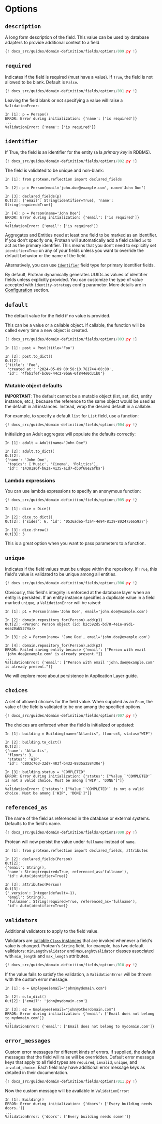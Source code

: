 # Options

## `description`

A long form description of the field. This value can be used by database
adapters to provide additional context to a field.

```python hl_lines="9"
{! docs_src/guides/domain-definition/fields/options/009.py !}
```

## `required`

Indicates if the field is required (must have a value). If `True`, the field
is not allowed to be blank. Default is `False`.

```python hl_lines="9"
{! docs_src/guides/domain-definition/fields/options/001.py !}
```

Leaving the field blank or not specifying a value will raise a
`ValidationError`:

```shell hl_lines="4"
In [1]: p = Person()
ERROR: Error during initialization: {'name': ['is required']}
...
ValidationError: {'name': ['is required']}
```

## `identifier`

If True, the field is an identifier for the entity (a la _primary key_
in RDBMS).

```python hl_lines="9"
{! docs_src/guides/domain-definition/fields/options/002.py !}
```

The field is validated to be unique and non-blank:

```shell hl_lines="6 11"
In [1]: from protean.reflection import declared_fields

In [2]: p = Person(email='john.doe@example.com', name='John Doe')

In [3]: declared_fields(p)
Out[3]: {'email': String(identifier=True), 'name': String(required=True)}

In [4]: p = Person(name='John Doe')
ERROR: Error during initialization: {'email': ['is required']}
...
ValidationError: {'email': ['is required']}
```

Aggregates and Entities need at least one field to be marked as an identifier.
If you don’t specify one, Protean will automatically add a field called `id`
to act as the primary identifier. This means that you don’t need to explicitly
set `identifier=True` on any of your fields unless you want to override the
default behavior or the name of the field.

Alternatively, you can use [`Identifier`](#identifier-field) field type for
primary identifier fields.

By default, Protean dynamically generates UUIDs as values of identifier fields
unless explicitly provided. You can customize the type of value accepted with
`identity-strategy` config parameter. More details are in
[Configuration](../compose-a-domain/configuration.md) section.

## `default`

The default value for the field if no value is provided.

This can be a value or a callable object. If callable, the function will be
called every time a new object is created.

```python hl_lines="16"
{! docs_src/guides/domain-definition/fields/options/003.py !}
```

```shell hl_lines="6"
In [1]: post = Post(title='Foo')

In [2]: post.to_dict()
Out[2]: 
{'title': 'Foo',
 'created_at': '2024-05-09 00:58:10.781744+00:00',
 'id': '4f6b1fef-bc60-44c2-9ba6-6f844e0d31b0'}
```

### Mutable object defaults

**IMPORTANT**: The default cannot be a mutable object (list, set, dict, entity
instance, etc.), because the reference to the same object would be used as the
default in all instances. Instead, wrap the desired default in a callable.

For example, to specify a default `list` for `List` field, use a function:

```python hl_lines="12"
{! docs_src/guides/domain-definition/fields/options/004.py !}
```

Initializing an Adult aggregate will populate the defaults correctly:

```shell
In [1]: adult = Adult(name="John Doe")

In [2]: adult.to_dict()
Out[2]: 
{'name': 'John Doe',
 'topics': ['Music', 'Cinema', 'Politics'],
 'id': '14381a6f-b62a-4135-a1d7-d50f68e2afba'}
```

### Lambda expressions

You can use lambda expressions to specify an anonymous function:

```python hl_lines="13"
{! docs_src/guides/domain-definition/fields/options/005.py !}
```

```shell hl_lines="4"
In [1]: dice = Dice()

In [2]: dice.to_dict()
Out[2]: {'sides': 6, 'id': '0536ade5-f3a4-4e94-8139-8024756659a7'}

In [3]: dice.throw()
Out[3]: 3
```

This is a great option when you want to pass parameters to a function.

## `unique`

Indicates if the field values must be unique within the repository. If `True`,
this field's value is validated to be unique among all entities.

```python hl_lines="10"
{! docs_src/guides/domain-definition/fields/options/006.py !}
```

Obviously, this field's integrity is enforced at the database layer when an
entity is persisted. If an entity instance specifies a duplicate value in a
field marked `unique`, a `ValidationError` will be raised:

```shell hl_lines="11"
In [1]: p1 = Person(name='John Doe', email='john.doe@example.com')

In [2]: domain.repository_for(Person).add(p1)
Out[2]: <Person: Person object (id: b2c592d5-bd78-4e1e-a9d1-eea20ab5374a)>

In [3]: p2 = Person(name= 'Jane Doe', email='john.doe@example.com')

In [4]: domain.repository_for(Person).add(p2)
ERROR: Failed saving entity because {'email': ["Person with email 'john.doe@example.com' is already present."]}
...
ValidationError: {'email': ["Person with email 'john.doe@example.com' is already present."]}
```

We will explore more about persistence in Application Layer guide.
<!-- FIXME Add link to database persistence and aggregate lifecycle -->

## `choices`

A set of allowed choices for the field value. When supplied as an `Enum`, the
value of the field is validated to be one among the specified options.

```python hl_lines="9-11 18"
{! docs_src/guides/domain-definition/fields/options/007.py !}
```

The choices are enforced when the field is initialized or updated:

```shell hl_lines="7 13"
In [1]: building = Building(name="Atlantis", floors=3, status="WIP")

In [2]: building.to_dict()
Out[2]: 
{'name': 'Atlantis',
 'floors': 3,
 'status': 'WIP',
 'id': 'c803c763-32d7-403f-b432-8835a258430e'}

In [3]: building.status = "COMPLETED"
ERROR: Error during initialization: {'status': ["Value `'COMPLETED'` is not a valid choice. Must be among ['WIP', 'DONE']"]}
...
ValidationError: {'status': ["Value `'COMPLETED'` is not a valid choice. Must be among ['WIP', 'DONE']"]}
```

## `referenced_as`

The name of the field as referenced in the database or external systems.
Defaults to the field's name.

```python hl_lines="10"
{! docs_src/guides/domain-definition/fields/options/008.py !}
```

Protean will now persist the value under `fullname` instead of `name`.

```shell hl_lines="6 13"
In [1]: from protean.reflection import declared_fields, attributes

In [2]: declared_fields(Person)
Out[2]: 
{'email': String(),
 'name': String(required=True, referenced_as='fullname'),
 'id': Auto(identifier=True)}

In [3]: attributes(Person)
Out[3]: 
{'_version': Integer(default=-1),
 'email': String(),
 'fullname': String(required=True, referenced_as='fullname'),
 'id': Auto(identifier=True)}
```

## `validators`

Additional validators to apply to the field value.

Validators are
[callable `Class` instances](https://docs.python.org/3/reference/datamodel.html#class-instances)
that are invoked whenever a field's value is changed. Protean's `String` field,
for example, has two default validators: `MinLengthValidator` and
`MaxLenghtValidator` classes associated with `min_length` and `max_length`
attributes.

```python hl_lines="9-16 21"
{! docs_src/guides/domain-definition/fields/options/010.py !}
```

If the value fails to satisfy the validation, a `ValidationError` will be
thrown with the custom error message.

```shell hl_lines="9"
In [1]: e = Employee(email="john@mydomain.com")

In [2]: e.to_dict()
Out[2]: {'email': 'john@mydomain.com'}

In [3]: e2 = Employee(email="john@otherdomain.com")
ERROR: Error during initialization: {'email': ['Email does not belong to mydomain.com']}
...
ValidationError: {'email': ['Email does not belong to mydomain.com']}
```

## `error_messages`

Custom error messages for different kinds of errors. If supplied, the default
messages that the field will raise will be overridden. Default error message
keys that apply to all field types are `required`, `invalid`, `unique`, and
`invalid_choice`. Each field may have additional error message keys as
detailed in their documentation.

```python hl_lines="9-12"
{! docs_src/guides/domain-definition/fields/options/011.py !}
```

Now the custom message will be available in `ValidationError`:

```shell hl_lines="4"
In [1]: Building()
ERROR: Error during initialization: {'doors': ['Every building needs doors.']}
...
ValidationError: {'doors': ['Every building needs some!']}
```
